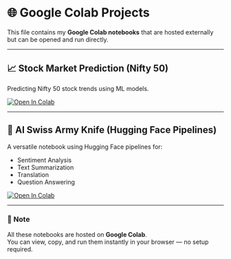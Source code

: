 # 🌐 Google Colab Projects

This file contains my **Google Colab notebooks** that are hosted externally but can be opened and run directly.

---

## 📈 Stock Market Prediction (Nifty 50)
Predicting Nifty 50 stock trends using ML models.

[![Open In Colab](https://colab.research.google.com/assets/colab-badge.svg)](https://colab.research.google.com/drive/1sDcuiGy2CLA5aajIYTNhWSFwdiHt4Uei?usp=sharing)

---

## 🤖 AI Swiss Army Knife (Hugging Face Pipelines)
A versatile notebook using Hugging Face pipelines for:
- Sentiment Analysis  
- Text Summarization  
- Translation  
- Question Answering  

[![Open In Colab](https://colab.research.google.com/assets/colab-badge.svg)](https://colab.research.google.com/drive/1vD7dcoKHppqxn5Tu3pb4QsoEswulwjRH?usp=sharing)

---

### 🧠 Note
All these notebooks are hosted on **Google Colab**.  
You can view, copy, and run them instantly in your browser — no setup required.
